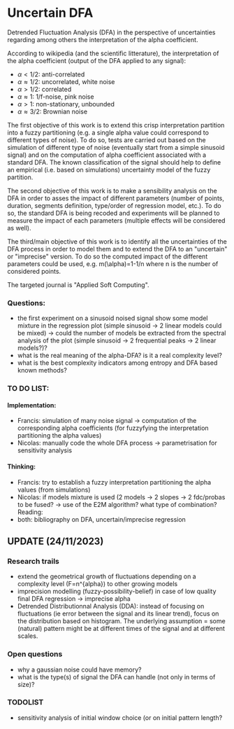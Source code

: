 # Uncertain DFA
Detrended Fluctuation Analysis (DFA) in the perspective of uncertainties regarding among others the interpretation of the alpha coefficient.

According to wikipedia (and the scientific litterature), the interpretation of the alpha coefficient (output of the DFA applied to any signal):
- $\alpha < 1/2$: anti-correlated
- $\alpha \approx 1/2$: uncorrelated, white noise
- $\alpha > 1/2$: correlated
- $\alpha \approx 1$: 1/f-noise, pink noise
- $\alpha > 1$: non-stationary, unbounded
- $\alpha \approx 3/2$: Brownian noise

The first objective of this work is to extend this crisp interpretation partition into a fuzzy partitioning (e.g. a single alpha value could correspond to different types of noise). To do so, tests are carried out based on the simulation of different type of noise (eventually start from a simple sinusoid signal) and on the computation of alpha coefficient associated with a standard DFA. The known classification of the signal should help to define an empirical (i.e. based on simulations) uncertainty model of the fuzzy partition.

The second objective of this work is to make a sensibility analysis on the DFA in order to asses the impact of different parameters (number of points, duration, segments definition, type/order of regression model, etc.). To do so, the standard DFA is being recoded and experiments will be planned to measure the impact of each parameters (multiple effects will be considered as well). 

The third/main objective of this work is to identify all the uncertainties of the DFA process in order to model them and to extend the DFA to an "uncertain" or "imprecise" version. To do so the computed impact of the different parameters could be used, e.g. m(\alpha)=1-1/n where n is the number of considered points. 

The targeted journal is "Applied Soft Computing".

 ### Questions:
 - the first experiment on a sinusoid noised signal show some model mixture in the regression plot (simple sinusoid -> 2 linear models could be mixed) -> could the number of models be extracted from the spectral analysis of the plot (simple sinusoid -> 2 frequential peaks -> 2 linear models?)?
 - what is the real meaning of the alpha-DFA? is it a real complexity level?
 - what is the best complexity indicators among entropy and DFA based known methods?

### TO DO LIST:
#### Implementation:
- Francis: simulation of many noise signal -> computation of the corresponding alpha coefficients (for fuzzyfying the interpretation partitioning the alpha values)
- Nicolas: manually code the whole DFA process -> parametrisation for sensitivity analysis
#### Thinking:
- Francis: try to establish a fuzzy interpretation partitioning the alpha values (from simulations)
- Nicolas: if models mixture is used (2 models -> 2 slopes -> 2 fdc/probas to be fused? -> use of the E2M algorithm? what type of combination?
Reading:
- both: bibliography on DFA, uncertain/imprecise regression

## UPDATE (24/11/2023)

### Research trails
- extend the geometrical growth of fluctuations depending on a complexity level (F=n^{alpha}) to other growing models
- imprecision modelling (fuzzy-possibility-belief) in case of low quality final DFA regression -> imprecise alpha
- Detrended Distributionnal Analysis (DDA): instead of focusing on fluctuations (ie error between the signal and its linear trend), focus on the distribution based on histogram. The underlying assumption = some (natural) pattern might be at different times of the signal and at different scales.

### Open questions
- why a gaussian noise could have memory?
- what is the type(s) of signal the DFA can handle (not only in terms of size)?

### TODOLIST
- sensitivity analysis of initial window choice (or on initial pattern length?
